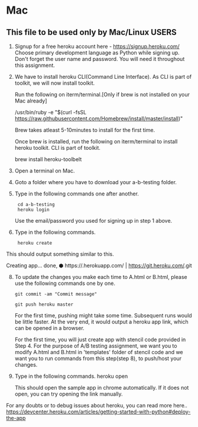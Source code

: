# Mac

## This file to be used only by Mac/Linux USERS

1. Signup for a free heroku account here - https://signup.heroku.com/
    Choose primary development language as Python while signing up.
    Don't forget the user name and  password. You will need it
    throughout this assignment.

2.   We have to install heroku CLI(Command Line Interface).
     As CLI is part of toolkit, we will now install toolkit.

      Run the following on iterm/terminal.[Only if brew is not
      installed on your Mac already]

     /usr/bin/ruby -e "$(curl -fsSL https://raw.githubusercontent.com/Homebrew/install/master/install)"

     Brew takes atleast 5-10minutes to install for the first time.

     Once brew is installed,
     run the following on iterm/terminal to install heroku toolkit.
     CLI is part of toolkit.

      brew install heroku-toolbelt

3. Open a terminal on Mac.

4. Goto a folder where you have to download your a-b-testing folder.

5. Type in the following commands one after another.

        cd a-b-testing
        heroku login

    Use the email/password you used for signing up in step 1 above.

7. Type in the following commands.

        heroku create
  This should output something similar to this.

  Creating app... done, ⬢ <randomappname>
  https://<randomappname>.herokuapp.com/ | https://git.heroku.com/<randomappname>.git

8.  To update the changes you make each time to A.html or B.html, please use
   the following commands one by one.

        git commit -am "Commit message"

        git push heroku master
    For the first time, pushing might take some time.
    Subsequent runs would be little faster.
    At the very end, it would output a heroku app link,
    which can be opened in a browser.

    For the first time, you will just create app with stencil
    code provided in Step 4.
    For the purpose of A/B testing assignment, we want you to
    modify A.html and B.html in
    'templates' folder of stencil code and we want you to run
    commands from this step(step 8), to push/host your
    changes.

10. Type in the following commands.
    heroku open
    
    This should open the sample app in chrome automatically.
    If it does not open, you can
    try opening the link manually.

For any doubts or to debug issues about heroku, you can read more here..
https://devcenter.heroku.com/articles/getting-started-with-python#deploy-the-app
